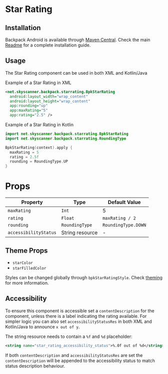 # Star Rating

## Installation

Backpack Android is available through [Maven Central](https://search.maven.org/artifact/net.skyscanner.backpack/backpack-android). Check the main [Readme](https://github.com/skyscanner/backpack-android#installation) for a complete installation guide.

## Usage

The Star Rating component can be used in both XML and Kotlin/Java

Example of a Star Rating in XML

```xml
<net.skyscanner.backpack.starrating.BpkStarRating
  android:layout_width="wrap_content"
  android:layout_height="wrap_content"
  app:rounding="up"
  app:maxRating="5"
  app:rating="2.5" />
```

Example of a Star Rating in Kotlin

```Kotlin
import net.skyscanner.backpack.starrating.BpkStarRating
import net.skyscanner.backpack.starrating.RoundingType

BpkStarRating(context).apply {
  maxRating = 5
  rating = 2.5f
  rounding = RoundingType.UP
}
```

# Props

| Property              | Type              | Default Value       |
| --------------------- | ----------------- | ------------------- |
| `maxRating`           | `Int`             | 5                   |
| `rating`              | `Float`           | `maxRating / 2`     |
| `rounding`            | `RoundingType`    | `RoundingType.DOWN` |
| `accessibilityStatus` | String resource   | -                   |

## Theme Props

- `starColor`
- `starFilledColor`

Styles can be changed globally through `bpkStarRatingStyle`. Check [theming](https://github.com/Skyscanner/backpack-android/blob/main/docs/view/THEMING.md) for more information.

## Accessibility

To ensure this component is accessible set a `contentDescription` for the component, unless there is a label indicating the rating available.
For simpler logic you can also set `accessibilityStatusRes` in both XML and Kotlin/Java to announce `x out of y`.

The string resource needs to contain a `%f` and `%d` placeholder:

```xml
<string name="star_rating_accessibility_status">%.0f out of %d</string>
```

If both `contentDescription` and `accessibilityStatusRes` are set the `contentDescription` will be appended to the accessibility status to match status description behaviour.
